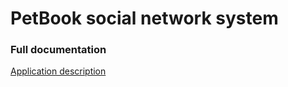 <script>
  console.log('Hi Serg !!!!!')
</script>

# PetBook social network system
### Full documentation

[Application description](/ApplicationDescription/)
